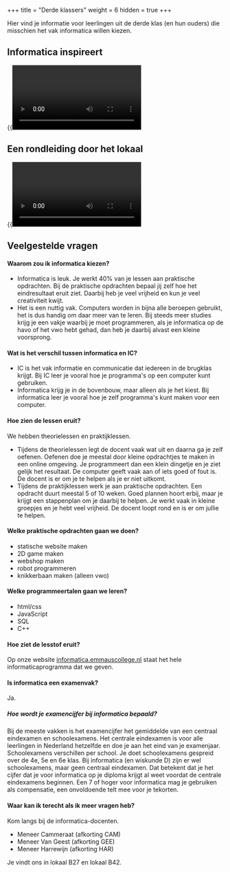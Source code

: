 +++
title = "Derde klassers"
weight = 6
hidden = true
+++

Hier vind je informatie voor leerlingen uit de derde klas (en hun ouders) die misschien het vak informatica willen kiezen.

<!--more-->

## Informatica inspireert

{{<video video_id="nKIu9yen5nc">}}

## Een rondleiding door het lokaal

{{<video video_id="NcgUsJx2Y9A">}}

## Veelgestelde vragen

#### Waarom zou ik informatica kiezen?
- Informatica is leuk. Je werkt 40% van je lessen aan praktische opdrachten. Bij de praktische opdrachten bepaal jij zelf hoe het eindresultaat eruit ziet. Daarbij heb je veel vrijheid en kun je veel creativiteit kwijt. 
- Het is een nuttig vak. Computers worden in bijna alle beroepen gebruikt, het is dus handig om daar meer van te leren. Bij steeds meer studies krijg je een vakje waarbij je moet programmeren, als je informatica op de havo of het vwo hebt gehad, dan heb je daarbij alvast een kleine voorsprong.

#### Wat is het verschil tussen informatica en IC?
- IC is het vak informatie en communicatie dat iedereen in de brugklas krijgt. Bij IC leer je vooral hoe je programma's op een computer kunt gebruiken. 
- Informatica krijg je in de bovenbouw, maar alleen als je het kiest. Bij informatica leer je vooral hoe je zelf programma's kunt maken voor een computer. 

#### Hoe zien de lessen eruit?
We hebben theorielessen en praktijklessen. 
- Tijdens de theorielessen legt de docent vaak wat uit en daarna ga je zelf oefenen. Oefenen doe je meestal door kleine opdrachtjes te maken in een online omgeving. Je programmeert dan een klein dingetje en je ziet gelijk het resultaat. De computer geeft vaak aan of iets goed of fout is. De docent is er om je te helpen als je er niet uitkomt.
- Tijdens de praktijklessen werk je aan praktische opdrachten. Een opdracht duurt meestal 5 of 10 weken. Goed plannen hoort erbij, maar je krijgt een stappenplan om je daarbij te helpen. Je werkt vaak in kleine groepjes en je hebt veel vrijheid. De docent loopt rond en is er om jullie te helpen.

#### Welke praktische opdrachten gaan we doen?
- statische website maken
- 2D game maken
- webshop maken
- robot programmeren
- knikkerbaan maken (alleen vwo)

#### Welke programmeertalen gaan we leren?
- html/css
- JavaScript
- SQL
- C++

#### Hoe ziet de lesstof eruit?
Op onze website [informatica.emmauscollege.nl](https://informatica.emmauscollege.nl) staat het hele informaticaprogramma dat we geven.

#### Is informatica een examenvak?
Ja.

##### Hoe wordt je examencijfer bij informatica bepaald?
Bij de meeste vakken is het examencijfer het gemiddelde van een centraal eindexamen en schoolexamens. Het centrale eindexamen is voor alle leerlingen in Nederland hetzelfde en doe je aan het eind van je examenjaar. Schoolexamens verschillen per school. Je doet schoolexamens gespreid over de 4e, 5e en 6e klas. Bij informatica (en wiskunde D) zijn er wel schoolexamens, maar geen centraal eindexamen. Dat betekent dat je het cijfer dat je voor informatica op je diploma krijgt al weet voordat de centrale eindexamens beginnen. Een 7 of hoger voor informatica mag je gebruiken als compensatie, een onvoldoende telt mee voor je tekorten.

#### Waar kan ik terecht als ik meer vragen heb?
Kom langs bij de informatica-docenten. 
- Meneer Cammeraat (afkorting CAM)
- Meneer Van Geest (afkorting GEE)
- Meneer Harrewijn (afkorting HAR)

Je vindt ons in lokaal B27 en lokaal B42. 

